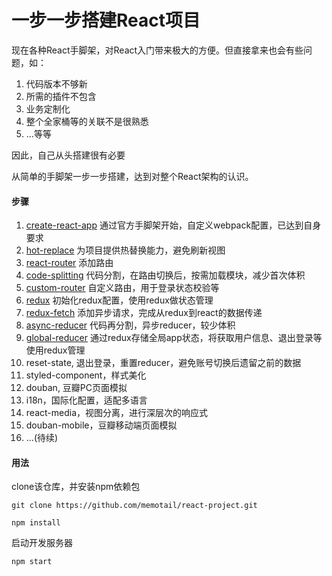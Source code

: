 # 一步一步搭建React项目

现在各种React手脚架，对React入门带来极大的方便。但直接拿来也会有些问题，如：

1. 代码版本不够新
2. 所需的插件不包含
3. 业务定制化
4. 整个全家桶等的关联不是很熟悉
5. ...等等

因此，自己从头搭建很有必要

从简单的手脚架一步一步搭建，达到对整个React架构的认识。


#### 步骤
1. [create-react-app](https://github.com/memotail/react-project/tree/create-react-app) 通过官方手脚架开始，自定义webpack配置，已达到自身要求
2. [hot-replace](https://github.com/memotail/react-project/tree/hot-replace) 为项目提供热替换能力，避免刷新视图
3. [react-router](https://github.com/memotail/react-project/tree/react-router) 添加路由
4. [code-splitting](https://github.com/memotail/react-project/tree/code-splitting) 代码分割，在路由切换后，按需加载模块，减少首次体积
5. [custom-router](https://github.com/memotail/react-project/tree/custom-router) 自定义路由，用于登录状态校验等
6. [redux](https://github.com/memotail/react-project/tree/redux) 初始化redux配置，使用redux做状态管理
7. [redux-fetch](https://github.com/memotail/react-project/tree/redux-fetch) 添加异步请求，完成从redux到react的数据传递
8. [async-reducer](https://github.com/memotail/react-project/tree/async-reducer) 代码再分割，异步reducer，较少体积
9. [global-reducer](https://github.com/memotail/react-project/tree/global-reducer) 通过redux存储全局app状态，将获取用户信息、退出登录等使用redux管理
10. reset-state, 退出登录，重置reducer，避免账号切换后遗留之前的数据
11. styled-component，样式美化
12. douban, 豆瓣PC页面模拟
13. i18n，国际化配置，适配多语言
14. react-media，视图分离，进行深层次的响应式
15. douban-mobile，豆瓣移动端页面模拟
16. ...(待续)

#### 用法
clone该仓库，并安装npm依赖包

```
git clone https://github.com/memotail/react-project.git
```
```
npm install
```
启动开发服务器
```
npm start
```
